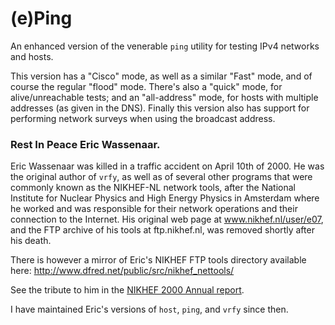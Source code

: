 # (e)Ping

An enhanced version of the venerable `ping` utility for testing IPv4
networks and hosts.

This version has a "Cisco" mode, as well as a similar "Fast" mode, and
of course the regular "flood" mode.  There's also a "quick" mode, for
alive/unreachable tests; and an "all-address" mode, for hosts with
multiple addresses (as given in the DNS).  Finally this version also has
support for performing network surveys when using the broadcast address.


### Rest In Peace Eric Wassenaar.

Eric Wassenaar was killed in a traffic accident on April 10th of 2000.
He was the original author of `vrfy`, as well as of several other
programs that were commonly known as the NIKHEF-NL network tools, after
the National Institute for Nuclear Physics and High Energy Physics in
Amsterdam where he worked and was responsible for their network
operations and their connection to the Internet.  His original web page
at www.nikhef.nl/user/e07, and the FTP archive of his tools at
ftp.nikhef.nl, was removed shortly after his death.

There is however a mirror of Eric's NIKHEF FTP tools directory available
here:  http://www.dfred.net/public/src/nikhef_nettools/

See the tribute to him in the [NIKHEF 2000 Annual
report](https://www.nikhef.nl/wp-content/uploads/2016/01/Annual_Report-2000.pdf
"NIKHEF 2000 Annual report").

I have maintained Eric's versions of `host`, `ping`, and `vrfy` since
then.
